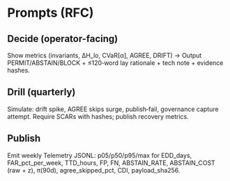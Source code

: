 # Prompts (RFC)

## Decide (operator-facing)
Show metrics (invariants, ΔH_lo, CVaR[α], AGREE, DRIFT) → Output PERMIT/ABSTAIN/BLOCK + ≤120‑word lay rationale + tech note + evidence hashes.

## Drill (quarterly)
Simulate: drift spike, AGREE skips surge, publish‑fail, governance capture attempt. Require SCARs with hashes; publish recovery metrics.

## Publish
Emit weekly Telemetry JSONL: p05/p50/p95/max for EDD_days, FAR_pct_per_week, TTD_hours, FP, FN, ABSTAIN_RATE, ABSTAIN_COST (raw + z), π(90d), agree_skipped_pct, CDI, payload_sha256.
